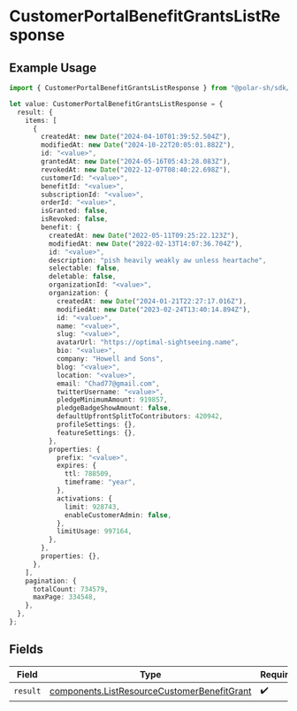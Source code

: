 # CustomerPortalBenefitGrantsListResponse

## Example Usage

```typescript
import { CustomerPortalBenefitGrantsListResponse } from "@polar-sh/sdk/models/operations";

let value: CustomerPortalBenefitGrantsListResponse = {
  result: {
    items: [
      {
        createdAt: new Date("2024-04-10T01:39:52.504Z"),
        modifiedAt: new Date("2024-10-22T20:05:01.882Z"),
        id: "<value>",
        grantedAt: new Date("2024-05-16T05:43:28.083Z"),
        revokedAt: new Date("2022-12-07T08:40:22.698Z"),
        customerId: "<value>",
        benefitId: "<value>",
        subscriptionId: "<value>",
        orderId: "<value>",
        isGranted: false,
        isRevoked: false,
        benefit: {
          createdAt: new Date("2022-05-11T09:25:22.123Z"),
          modifiedAt: new Date("2022-02-13T14:07:36.704Z"),
          id: "<value>",
          description: "pish heavily weakly aw unless heartache",
          selectable: false,
          deletable: false,
          organizationId: "<value>",
          organization: {
            createdAt: new Date("2024-01-21T22:27:17.016Z"),
            modifiedAt: new Date("2023-02-24T13:40:14.894Z"),
            id: "<value>",
            name: "<value>",
            slug: "<value>",
            avatarUrl: "https://optimal-sightseeing.name",
            bio: "<value>",
            company: "Howell and Sons",
            blog: "<value>",
            location: "<value>",
            email: "Chad77@gmail.com",
            twitterUsername: "<value>",
            pledgeMinimumAmount: 919857,
            pledgeBadgeShowAmount: false,
            defaultUpfrontSplitToContributors: 420942,
            profileSettings: {},
            featureSettings: {},
          },
          properties: {
            prefix: "<value>",
            expires: {
              ttl: 788509,
              timeframe: "year",
            },
            activations: {
              limit: 928743,
              enableCustomerAdmin: false,
            },
            limitUsage: 997164,
          },
        },
        properties: {},
      },
    ],
    pagination: {
      totalCount: 734579,
      maxPage: 334548,
    },
  },
};
```

## Fields

| Field                                                                                                      | Type                                                                                                       | Required                                                                                                   | Description                                                                                                |
| ---------------------------------------------------------------------------------------------------------- | ---------------------------------------------------------------------------------------------------------- | ---------------------------------------------------------------------------------------------------------- | ---------------------------------------------------------------------------------------------------------- |
| `result`                                                                                                   | [components.ListResourceCustomerBenefitGrant](../../models/components/listresourcecustomerbenefitgrant.md) | :heavy_check_mark:                                                                                         | N/A                                                                                                        |